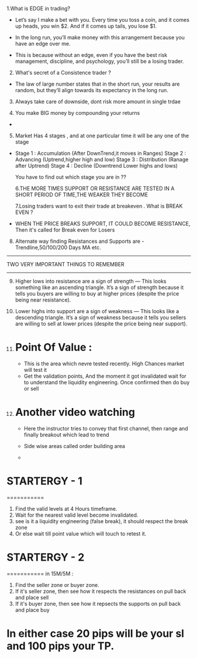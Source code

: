 1.What is EDGE in trading?

- Let’s say I make a bet with you. Every time you toss a coin, and it comes up heads, you win $2. And if it comes up tails, you lose $1.

- In the long run, you’ll make money with this arrangement because you have an edge over me.

- This is because without an edge, even if you have the best risk management, discipline, and psychology, you’ll still be a losing trader.

2.  What's secret of a Consistence trader ?

- The law of large number states that in the short run, your results are random, but they’ll align towards its expectancy in the long run.

3. Always take care of downside, dont risk more amount in single trdae

4. You make BIG money by compounding your returns

-

5. Market Has 4 stages , and at one particular time it will be any one of the stage

- Stage 1 : Accumulation (After DownTrend,it moves in Ranges)
  Stage 2 : Advancing (Uptrend,higher high and low)
  Stage 3 : Distribution (Ranage after Uptrend)
  Stage 4 : Decline (Downtrend Lower highs and lows)

  You have to find out which stage you are in ??

  6.THE MORE TIMES SUPPORT OR RESISTANCE ARE TESTED IN A SHORT PERIOD OF TIME,THE WEAKER THEY BECOME

  7.Losing traders want to exit their trade at breakeven . What is BREAK EVEN ?

- WHEN THE PRICE BREAKS SUPPORT, IT COULD BECOME RESISTANCE, Then it's called for Break even for Losers

8. Alternate way finding Resistances and Supports are - Trendline,50/100/200
   Days MA etc.

---

TWO VERY IMPORTANT THINGS TO REMEMBER

---

9. Higher lows into resistance are a sign of strength
   — This looks something like an ascending triangle. It’s a sign of strength because it tells you buyers are willing to buy at higher prices (despite the price being near resistance).

10. Lower highs into support are a sign of weakness
    — This looks like a descending triangle. It’s a sign of weakness because it tells you sellers are willing to sell at lower prices (despite the price being near support).

11. # Point Of Value :

    - This is the area which nevre tested recently. High Chances market will test it
    - Get the validation points, And the moment it got invalidated wait for to understand the
      liquidity engineering. Once confirmed then do buy or sell

12. # Another video watching

    - Here the instructor tries to convey that first channel, then range and finally breakout which lead to trend

    - Side wise areas called order building area

    -

# STARTERGY - 1

===========

1. Find the valid levels at 4 Hours timeframe.
2. Wait for the nearest valid level become invalidated.
3. see is it a liquidity engineering (false break), it should respect the break zone
4. Or else wait till point value which will touch to retest it.

# STARTERGY - 2

===========
in 15M/5M :

1. Find the seller zone or buyer zone.
2. If it's seller zone, then see how it respects the resistances on pull back and place sell
3. If it's buyer zone, then see how it repsects the supports on pull back and place buy

# In either case 20 pips will be your sl and 100 pips your TP.
